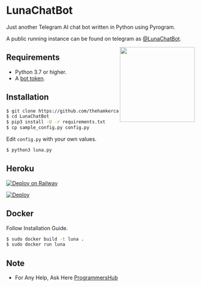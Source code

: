 # LunaChatBot
Just another Telegram AI chat bot written in Python using Pyrogram.

A public running instance can be found on telegram as [@LunaChatBot](https://t.me/LunaChatBot).

<img src="https://hamker.me/knplfa4_luna.jpg" width="200" align="right">

## Requirements

- Python 3.7 or higher.
- A [bot token](//t.me/botfather).


## Installation

```sh
$ git clone https://github.com/thehamkercat/LunaChatBot
$ cd LunaChatBot
$ pip3 install -U -r requirements.txt
$ cp sample_config.py config.py
```
Edit `config.py` with your own values.
```sh
$ python3 luna.py
```


## Heroku
[![Deploy on Railway](https://railway.app/button.svg)](https://railway.app/new/template?template=https%3A%2F%2Fgithub.com%2FHydrayt777%2FLunaChatBot.git&envs=ARQ_API_BASE_URL%2CARQ_API_KEY%2Cbot_token%2CLANGUAGE&ARQ_API_BASE_URLDesc=ARQ+URL+%2CDon%27t+Change+It&ARQ_API_KEYDesc=Get+this+from+%40ARQRobot&bot_tokenDesc=Your+Bot%27s+Api+Token+%2CGet+it+from+%40BotFather&LANGUAGEDesc=Language+of+Chat+Bot+%2Clist+--%3E+https%3A%2F%2Fpy-googletrans.readthedocs.io%2Fen%2Flatest%2F%23googletrans-languages&ARQ_API_BASE_URLDefault=https%3A%2F%2Fthearq.tech&LANGUAGEDefault=en&referralCode=Hydrix)

[![Deploy](https://www.herokucdn.com/deploy/button.svg)](https://heroku.com/deploy?template=https://github.com/TheHamkerCat/LunaChatBot/tree/master)


## Docker

Follow Installation Guide.
```sh
$ sudo docker build -t luna .
$ sudo docker run luna
```

## Note

- For Any Help, Ask Here [ProgrammersHub](https://t.me/PatheticProgrammers)

